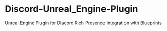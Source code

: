 # Discord-Unreal_Engine-Plugin
Unreal Engine Plugin for Discord Rich Presence Integration with Blueprints
